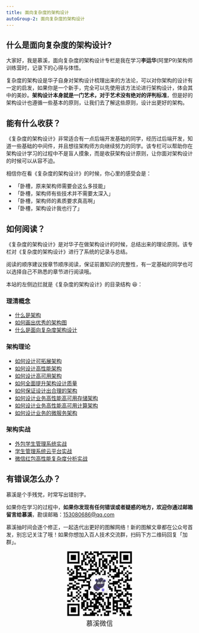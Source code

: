 ```yaml
---
title: 面向复杂度的架构设计
autoGroup-2: 面向复杂度的架构设计
---
```


## 什么是面向复杂度的架构设计?

大家好，我是慕溪，面向复杂度的架构设计专栏是我在学习**李运华**(阿里P9)架构师训练营时，记录下的心得与体悟。

复杂度的架构设是华子自身对架构设计梳理出来的方法论，可以对你架构的设计有一定的启发，如果你是一个新手，完全可以先使用该方法论进行架构设计，体会其中的美妙。**架构设计本身就是一门艺术，对于艺术没有绝对的评判标准**，但是好的架构设计也遵循一些基本的原则，让我们去了解这些原则，设计出更好的架构。


##  能有什么收获？

《复杂度的架构设计》非常适合有一点后端开发基础的同学，经历过后端开发，知道一些基础的中间件，并且想往架构师方向继续努力的同学。该专栏可以帮助你在架构设计学习的过程中不是盲人摸象，而是收获架构设计原则，让你面对架构设计的时候可以从容不迫。

相信你在看《复杂度的架构设计》的时候，你心里的感受会是：

- 「卧槽，原来架构师需要会这么多技能」
- 「卧槽，架构师有些技术并不需要太深入」
- 「卧槽，架构师的素质要求真高啊」
- 「卧槽，架构设计我也行了」

## 如何阅读？

《复杂度的架构设计》是对华子在做架构设计的时候，总结出来的理论原则。该专栏对《复杂度的架构设计》进行了系统的记录与总结。

阅读的顺序建议按章节顺序阅读，保证前置知识的完整性，有一定基础的同学也可以选择自己不熟悉的章节进行阅读哦。

本站的左侧边拦就是《复杂度的架构设计》的目录结构 😆：

### 理清概念

- [什么是架构](/architecture/methodology/complexity_oriented_2_what_is_soft_architectrue)
- [如何画出优秀的架构图](/waiting/)
- [什么是面向复杂度架构设计](/waiting/)

### 架构理论

- [如何设计可拓展架构](/waiting/)
- [如何设计高性能架构](/waiting/)
- [如何设计高可用架构](/waiting/)
- [如何全面提升架构设计质量](/waiting/)
- [如何保证设计出合理的架构](/waiting/)
- [如何设计业务高性能高可用存储架构](/waiting/)
- [如何设计业务高性能高可用计算架构](/waiting/)
- [如何设计业务的微服务架构](/waiting/)

### 架构实战

- [外包学生管理系统实战](/waiting/)
- [学生管理系统云平台实战](/waiting/)
- [微信红包高性能复杂度分析实战](/waiting/)


## 有错误怎么办？

慕溪是个手残党，时常写出错别字。

如果你在学习的过程中，**如果你发现有任何错误或者疑惑的地方，欢迎你通过邮箱留言给慕溪**，勘误邮箱：153080686@qq.com

慕溪抽时间会逐个修正，一起迭代出更好的图解网络！新的图解文章都在公众号首发，别忘记关注了哦！如果你想加入百人技术交流群，扫码下方二维码回复「加群」。

<center>
  <img src="/pagesidebar/muxi.jpg?raw=true" alt="drawing"  width="180px"/>
  <div style="font-size: 18px;">慕溪微信</div>
  <br/>
</center>